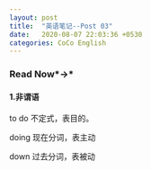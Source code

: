 ```yaml
---
layout: post
title:  "英语笔记--Post 03"
date:   2020-08-07 22:03:36 +0530
categories: CoCo English
---
```


### Read Now*→*

#### 1.非谓语

to do  不定式，表目的。

doing  现在分词，表主动

down  过去分词，表被动